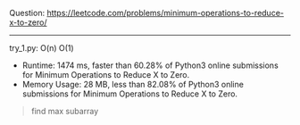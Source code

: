 Question: https://leetcode.com/problems/minimum-operations-to-reduce-x-to-zero/

---

try_1.py: O(n) O(1)

* Runtime: 1474 ms, faster than 60.28% of Python3 online submissions for Minimum Operations to Reduce X to Zero.
* Memory Usage: 28 MB, less than 82.08% of Python3 online submissions for Minimum Operations to Reduce X to Zero.

> find max subarray